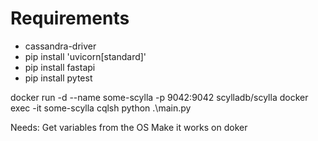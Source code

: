 # Requirements 
- cassandra-driver
- pip install 'uvicorn[standard]'
- pip install fastapi
- pip install pytest

docker run -d --name some-scylla -p 9042:9042 scylladb/scylla
docker exec -it some-scylla cqlsh 
 python .\main.py

Needs:
    Get variables from the OS
    Make it works on doker


